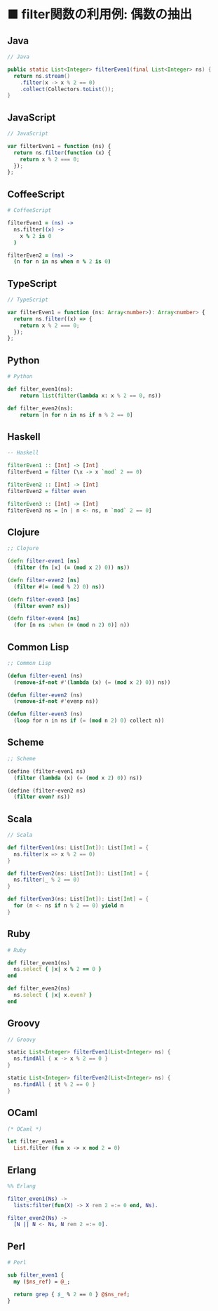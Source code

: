 ■ filter関数の利用例: 偶数の抽出
==============================
## Java
```java
// Java

public static List<Integer> filterEven1(final List<Integer> ns) {
  return ns.stream()
    .filter(x -> x % 2 == 0)
    .collect(Collectors.toList());
}
```


## JavaScript
```javascript
// JavaScript

var filterEven1 = function (ns) {
  return ns.filter(function (x) {
    return x % 2 === 0;
  });
};
```


## CoffeeScript
```coffeescript
# CoffeeScript

filterEven1 = (ns) ->
  ns.filter((x) ->
    x % 2 is 0
  )

filterEven2 = (ns) ->
  (n for n in ns when n % 2 is 0)
```


## TypeScript
```typescript
// TypeScript

var filterEven1 = function (ns: Array<number>): Array<number> {
  return ns.filter((x) => {
    return x % 2 === 0;
  });
};
```


## Python
```python
# Python

def filter_even1(ns):
    return list(filter(lambda x: x % 2 == 0, ns))

def filter_even2(ns):
    return [n for n in ns if n % 2 == 0]
```


## Haskell
```haskell
-- Haskell

filterEven1 :: [Int] -> [Int]
filterEven1 = filter (\x -> x `mod` 2 == 0)

filterEven2 :: [Int] -> [Int]
filterEven2 = filter even

filterEven3 :: [Int] -> [Int]
filterEven3 ns = [n | n <- ns, n `mod` 2 == 0]
```


## Clojure
```clojure
;; Clojure

(defn filter-even1 [ns]
  (filter (fn [x] (= (mod x 2) 0)) ns))

(defn filter-even2 [ns]
  (filter #(= (mod % 2) 0) ns))

(defn filter-even3 [ns]
  (filter even? ns))

(defn filter-even4 [ns]
  (for [n ns :when (= (mod n 2) 0)] n))
```


## Common Lisp
```lisp
;; Common Lisp

(defun filter-even1 (ns)
  (remove-if-not #'(lambda (x) (= (mod x 2) 0)) ns))

(defun filter-even2 (ns)
  (remove-if-not #'evenp ns))

(defun filter-even3 (ns)
  (loop for n in ns if (= (mod n 2) 0) collect n))
```


## Scheme
```scheme
;; Scheme

(define (filter-even1 ns)
  (filter (lambda (x) (= (mod x 2) 0)) ns))

(define (filter-even2 ns)
  (filter even? ns))
```


## Scala
```scala
// Scala

def filterEven1(ns: List[Int]): List[Int] = {
  ns.filter(x => x % 2 == 0)
}

def filterEven2(ns: List[Int]): List[Int] = {
  ns.filter(_ % 2 == 0)
}

def filterEven3(ns: List[Int]): List[Int] = {
  for (n <- ns if n % 2 == 0) yield n
}
```


## Ruby
```ruby
# Ruby

def filter_even1(ns)
  ns.select { |x| x % 2 == 0 }
end

def filter_even2(ns)
  ns.select { |x| x.even? }
end
```


## Groovy
```groovy
// Groovy

static List<Integer> filterEven1(List<Integer> ns) {
  ns.findAll { x -> x % 2 == 0 }
}

static List<Integer> filterEven2(List<Integer> ns) {
  ns.findAll { it % 2 == 0 }
}
```


## OCaml
```ocaml
(* OCaml *)

let filter_even1 =
  List.filter (fun x -> x mod 2 = 0)
```


## Erlang
```erlang
%% Erlang

filter_even1(Ns) ->
  lists:filter(fun(X) -> X rem 2 =:= 0 end, Ns).

filter_even2(Ns) ->
  [N || N <- Ns, N rem 2 =:= 0].
```


## Perl
```perl
# Perl

sub filter_even1 {
  my ($ns_ref) = @_;

  return grep { $_ % 2 == 0 } @$ns_ref;
}
```
